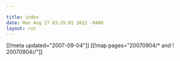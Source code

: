 ```yaml
---

title: index
date: Mon Aug 27 03:35:01 2012 -0400
layout: rut
---
```


[[!meta updated="2007-09-04"]]
[[!map pages="20070904/* and ! 20070904/*/*"]]
